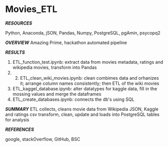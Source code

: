# Movies_ETL

***RESOURCES***

Python, Anaconda, jSON, Pandas, Numpy, PostgreSQL, pgAmin, psycopq2

***OVERVIEW***
Amazing Prime, hackathon
automated pipeline

***RESULTS***
1. ETL_function_test.ipynb: extract data from movies metadata, ratings and wikipedia movies, transform into Pandas
2. 2. ETL_clean_wiki_movies.ipynb: clean combimes data and orhanizes it; arrange column names consistently; then ETL of the wiki movies
3. ETL_kaggel_database.ipynb: alter datatypes for kaggle data, fill in the mossing values and merge the dataframes
4. ETL_create_databases.ipynb: connects the db's using SQL


***SUMMARY***
ETL collects, cleans movie data from Wikipedia JSON, Kaggle and ratings csv
transform, clean, update and loads into PostgreSQL tables for analysis


***REFERENCES*** 

google, stackOverflow, GitHub, BSC
